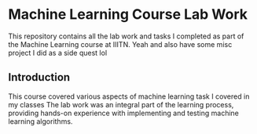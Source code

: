 # Machine Learning Course Lab Work

This repository contains all the lab work and tasks I completed as part of the Machine Learning course at IIITN.
Yeah and also have some misc project I did as a side quest lol

## Introduction

This course covered various aspects of machine learning task I covered in my classes
The lab work was an integral part of the learning process, providing hands-on experience with implementing and testing machine learning algorithms.

